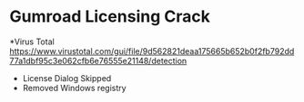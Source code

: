 # Gumroad Licensing Crack

*Virus Total
https://www.virustotal.com/gui/file/9d562821deaa175665b652b0f2fb792dd77a1dbf95c3e062cfb6e76555e21148/detection

- License Dialog Skipped
- Removed Windows registry
